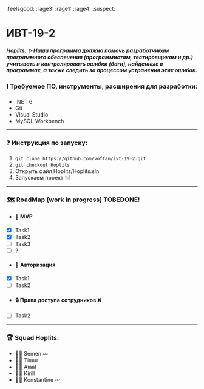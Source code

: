 :feelsgood: :rage3: :rage1: :rage4: :suspect:
# ИВТ-19-2 

#### _Hoplits: :sparkles: Наша программа должна помочь разработчикам программного обеспечения (программистам, тестировщикам и др.) учитывать и контролировать ошибки (баги), найденные в программах, а также следить за процессом устранения этих ошибок._

### :exclamation: Требуемое ПО, инструменты, расширения для разработки:
- .NET 6
- Git
- Visual Studio
- MySQL Workbench

-------------
### :question: Инструкция по запуску: 
1. `git clone https://github.com/voffan/ivt-19-2.git`
2. `git checkout Hoplits`
3. Открыть файл Hoplits/Hoplits.sln
4. Запускаем проект :boom:!
-------------
### :world_map: RoadMap 	(work in progress) TOBEDONE!
* #### :crown: MVP
- [x] Task1
- [x] Task2
- [ ] Task3
- [ ] ?
* #### :key: Авторизация
- [x] Task1
- [ ] Task2
* #### :lock: Права доступа сотрудников :x:
- [ ] Task2

-------------
### :trophy: Squad Hoplits:
* :superhero_man: Semen :zzz:
* :superhero_man: Timur
* :superhero_man: Aiaal
* :superhero_man: Kirill 
* :superhero_man: Konstantine :zzz:
